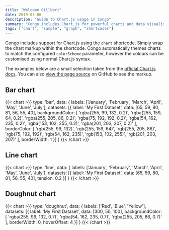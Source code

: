 ```yaml
---
title: "Welcome Gillbert"
date: 2019-03-06
description: "Guide to Chart.js usage in Congo"
summary: "Congo includes Chart.js for powerful charts and data visualisations."
tags: ["chart", "sample", "graph", "shortcodes"]
---
```


Congo includes support for Chart.js using the `chart` shortcode. Simply wrap the chart markup within the shortcode. Congo automatically themes charts to match the configured `colorScheme` parameter, however the colours can be customised using normal Chart.js syntax.


The examples below are a small selection taken from the [official Chart.js docs](https://www.chartjs.org/docs/latest/samples). You can also [view the page source](https://raw.githubusercontent.com/jpanther/congo/dev/exampleSite/content/samples/charts/index.md) on GitHub to see the markup.

## Bar chart

<!-- prettier-ignore-start -->
{{< chart >}}
type: 'bar',
data: {
  labels: ['January', 'February', 'March', 'April', 'May', 'June', 'July'],
  datasets: [{
    label: 'My First Dataset',
    data: [65, 59, 80, 81, 56, 55, 40],
    backgroundColor: [
      'rgba(255, 99, 132, 0.2)',
      'rgba(255, 159, 64, 0.2)',
      'rgba(255, 205, 86, 0.2)',
      'rgba(75, 192, 192, 0.2)',
      'rgba(54, 162, 235, 0.2)',
      'rgba(153, 102, 255, 0.2)',
      'rgba(201, 203, 207, 0.2)'
    ],
    borderColor: [
      'rgb(255, 99, 132)',
      'rgb(255, 159, 64)',
      'rgb(255, 205, 86)',
      'rgb(75, 192, 192)',
      'rgb(54, 162, 235)',
      'rgb(153, 102, 255)',
      'rgb(201, 203, 207)'
    ],
    borderWidth: 1
  }]
}
{{< /chart >}}
<!-- prettier-ignore-end -->

## Line chart

<!-- prettier-ignore-start -->
{{< chart >}}
type: 'line',
data: {
  labels: ['January', 'February', 'March', 'April', 'May', 'June', 'July'],
  datasets: [{
    label: 'My First Dataset',
    data: [65, 59, 80, 81, 56, 55, 40],
    tension: 0.2
  }]
}
{{< /chart >}}
<!-- prettier-ignore-end -->

## Doughnut chart

<!-- prettier-ignore-start -->
{{< chart >}}
type: 'doughnut',
data: {
  labels: ['Red', 'Blue', 'Yellow'],
  datasets: [{
    label: 'My First Dataset',
    data: [300, 50, 100],
    backgroundColor: [
      'rgba(255, 99, 132, 0.7)',
      'rgba(54, 162, 235, 0.7)',
      'rgba(255, 205, 86, 0.7)'
    ],
    borderWidth: 0,
    hoverOffset: 4
  }]
}
{{< /chart >}}
<!-- prettier-ignore-end -->
